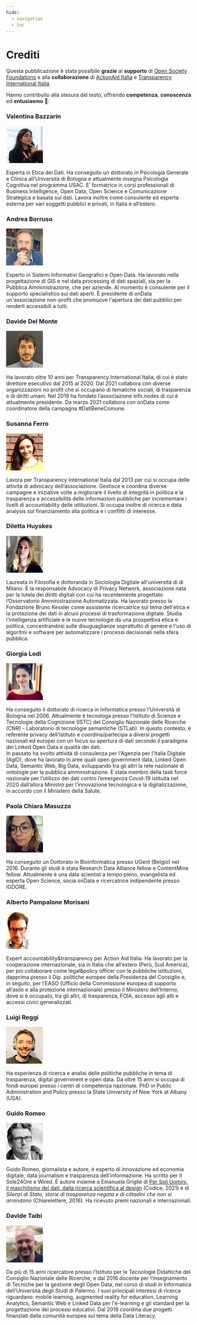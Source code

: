 ```yaml
---
hide:
  - navigation
  - toc
---
```


# Crediti



Questa pubblicazione è stata possibile **grazie** al **supporto** di [Open Society Foundations](https://www.opensocietyfoundations.org/) e alla **collaborazione** di [ActionAid Italia](https://www.actionaid.it/) e [Transparency International Italia](https://www.transparency.it/).

Hanno contribuito alla stesura del testo, offrendo **competenza**, **conoscenza** ed **entusiasmo** 🙏:

<div class="profilo">
<h3 class="nome">Valentina Bazzarin</h3>
<a href="https://twitter.com/VBazzarin"><img src="/images/people/valentina-bazzarin.jpg" class="foto-profilo"></a>
<p>Esperta in Etica dei Dati. Ha conseguito un dottorato in Psicologia Generale e Clinica all’Università di Bologna e attualmente insegna Psicologia Cognitiva nel programma USAC. E’ formatrice in corsi professionali di Business Intelligence, Open Data, Open Science e Comunicazione Strategica e basata sui dati. Lavora inoltre come consulente ed esperta esterna per vari soggetti pubblici e privati, in Italia e all’estero.</p>
</div>


<div class="profilo">
<h3 class="nome">Andrea Borruso</h3>
<a href="https://twitter.com/aborruso"><img src="/images/people/andrea-borruso.jpg" class="foto-profilo"></a>
<p>Esperto in Sistemi Informativi Geografici e Open Data. Ha lavorato nella progettazione di GIS e nel data processing di dati spaziali, sia per la Pubblica Amministrazione, che per aziende.
Al momento è consulente per il supporto specialistico sui dati aperti.
È presidente di onData un'associazione non-profit che promuove l'apertura dei dati pubblici per renderli accessibili a tutti.
</p>
</div>

<div class="profilo">
<h3 class="nome">Davide Del Monte</h3>
<a href="https://twitter.com/Davidovskij"><img src="/images/people/davide-del-monte.jpg" class="foto-profilo"></a>
<p>Ha lavorato oltre 10 anni per Transparency International Italia, di cui è stato direttore esecutivo dal 2015 al 2020. Dal 2021 collabora con diverse organizzazioni no profit che si occupano di tematiche sociali, di trasparenza e di diritti umani. Nel 2019 ha fondato l’associazione info.nodes di cui è attualmente presidente. Da marzo 2021 collabora con onData come coordinatore della campagna #DatiBeneComune.</p>
</div>

<div class="profilo">
<h3 class="nome">Susanna Ferro</h3>
<a href="https://www.linkedin.com/in/susanna-ferro"><img src="/images/people/susanna-ferro.jpg" class="foto-profilo"></a>
<p>Lavora per Transparency International Italia dal 2013 per cui si occupa delle attività di advocacy dell’associazione. Gestisce e coordina diverse campagne e iniziative volte a migliorare il livello di integrità in politica e la trasparenza e accessibilità delle informazioni pubbliche per incrementare i livelli di accountability delle istituzioni. Si occupa inoltre di ricerca e data analysis sul finanziamento alla politica e i conflitti di interesse.</p>
</div>



<div class="profilo">
<h3 class="nome">Diletta Huyskes</h3>
<a href="https://twitter.com/dilettahuyskes_"><img src="/images/people/diletta-huyskes.jpg" class="foto-profilo"></a>
<p>Laureata in Filosofia e dottoranda in Sociologia Digitale all'università di di Milano. È la responsabile Advocacy di Privacy Network, associazione nata per la tutela dei diritti digitali con cui ha recentemente progettato l’Osservatorio Amministrazione Automatizzata. Ha lavorato presso la Fondazione Bruno Kessler come assistente ricercatrice sul tema dell'etica e la protezione dei dati in alcuni processi di trasformazione digitale. Studia l'intelligenza artificiale e le nuove tecnologie da una prospettiva etica e politica, concentrandosi sulle disuguaglianze soprattutto di genere e l'uso di algoritmi e software per automatizzare i processi decisionali nella sfera pubblica.</p>
</div>

<div class="profilo">
<h3 class="nome">Giorgia Lodi</h3>
<a href="https://twitter.com/GiorgiaLodi"><img src="/images/people/giorgia-lodi.jpg" class="foto-profilo"></a>
<p>Ha conseguito il dottorato di ricerca in Informatica presso l'Università di Bologna nel 2006. Attualmente è tecnologa presso l'Istituto di Scienze e Tecnologie della Cognizione (ISTC) del Consiglio Nazionale delle Ricerche (CNR) - Laboratorio di tecnologie semantiche (STLab). In questo contesto, è referente privacy dell’Istituto e coordina/partecipa a diversi progetti nazionali ed europei con un focus su apertura di dati secondo il paradigma dei Linked Open Data e qualità dei dati.<br>
In passato ha svolto attività di consulenza per l'Agenzia per l'Italia Digitale (AgID), dove ha lavorato in aree quali open government data, Linked Open Data, Semantic Web, Big Data, sviluppando tra gli altri la rete nazionale di ontologie per la pubblica amministrazione. È stata membro della task force nazionale per l’utilizzo dei dati contro l’emergenza Covid-19 istituita nel 2020 dall’allora Ministro per l’innovazione tecnologica e la digitalizzazione, in accordo con il Ministero della Salute.</p>
</div>

<div class="profilo">
<h3 class="nome">Paola Chiara Masuzzo</h3>
<a href="https://twitter.com/pcmasuzzo"><img src="/images/people/paola-chiara-masuzzo.jpg" class="foto-profilo"></a>
<p>Ha conseguito un Dottorato in Bioinformatica presso UGent (Belgio) nel 2016. Durante gli studi è stata Research Data Alliance fellow e ContentMine fellow. Attualmente è una data scientist a tempo pieno, evangelista ed esperta Open Science, socia onData e ricercatrice indipendente presso IGDORE.</p>
</div>

<div class="profilo">
<h3 class="nome">Alberto Pampalone Morisani</h3>
<img src="/images/people/alberto-pampalone-morisani.jpg" class="foto-profilo">
<p>Expert accountability&transparency per Action Aid Italia. Ha lavorato per la cooperazione internazionale, sia in Italia che all’estero (Perù, Sud America), per poi collaborare come legal&policy officer con le pubbliche istituzioni, dapprima presso il Dip. politiche europee della Presidenza del Consiglio e, in seguito, per l’EASO (Ufficio della Commissione europea di supporto all’asilo e alla protezione internazionale) presso il Ministero dell’Interno, dove si è occupato, tra gli altri, di trasparenza, FOIA, accesso agli atti e accessi civici generalizzati.</p>
</div>


<div class="profilo">
<h3 class="nome">Luigi Reggi</h3>
<a href="https://twitter.com/luigireggi"><img src="/images/people/luigi-reggi.jpg" class="foto-profilo"></a>
<p>Ha esperienza di ricerca e analisi delle politiche pubbliche in tema di trasparenza, digital government e open data. Da oltre 15 anni si occupa di fondi europei presso i centri di competenza nazionale. PhD in Public Administration and Policy presso la State University of New York at Albany (USA).</p>
</div>

<div class="profilo">
<h3 class="nome">Guido Romeo</h3>
<a href="https://twitter.com/guidoromeo"><img src="/images/people/guido-romeo.jpg" class="foto-profilo"></a>
<p>Guido Romeo, giornalista e autore, è esperto di innovazione ed economia digitale, data journalism e trasparenza dell’informazione. Ha scritto per Il Sole24Ore e Wired. È autore insieme a Emanuela Griglié di <a href="https://www.codiceedizioni.it/libri/per-soli-uomini/">Per Soli Uomini, il maschilismo dei dati, dalla ricerca scientifica al design</a> (Codice, 2021) e di <i>Silenzi di Stato, storie di trasparenza negata e di cittadini che non si arrendono</i> (Chiarelettere, 2016). Ha ricevuto premi nazionali e internazionali.</p>
</div>

<div class="profilo">
<h3 class="nome">Davide Taibi</h3>
<a href="https://twitter.com/dataibi"><img src="/images/people/davide-taibi.jpg" class="foto-profilo"></a>
<p>Da più di 15 anni ricercatore presso l’Istituto per le Tecnologie Didattiche del Consiglio Nazionale delle Ricerche, e dal 2016 docente per l’insegnamento di Tecniche per la gestione degli Open Data, nel corso di studi in Informatica dell’Università degli Studi di Palermo. I suoi principali interessi di ricerca riguardano: mobile learning, augmented reality for education, Learning Analytics, Semantic Web e Linked Data per l'e-learning e gli standard per la progettazione dei processi educativi. Dal 2019 coordina due progetti finanziati dalla comunità europea sul tema della Data Literacy.</p>
<br>
<br>
</div>


